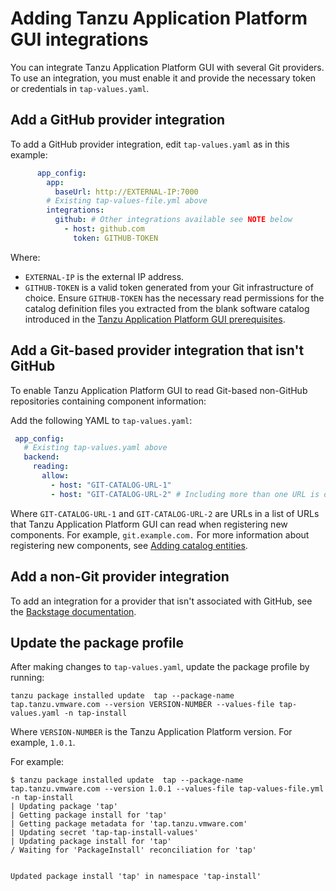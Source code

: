 # Adding Tanzu Application Platform GUI integrations

You can integrate Tanzu Application Platform GUI with several Git providers.
To use an integration, you must enable it and provide the necessary token or credentials in
`tap-values.yaml`.

## <a id="add-github-integration"></a> Add a GitHub provider integration

To add a GitHub provider integration, edit `tap-values.yaml` as in this example:

```yaml
      app_config:
        app:
          baseUrl: http://EXTERNAL-IP:7000
        # Existing tap-values-file.yml above
        integrations:
          github: # Other integrations available see NOTE below
            - host: github.com
              token: GITHUB-TOKEN
```

Where:

- `EXTERNAL-IP` is the external IP address.
- `GITHUB-TOKEN` is a valid token generated from your Git infrastructure of choice.
Ensure `GITHUB-TOKEN` has the necessary read permissions for the catalog definition files you
extracted from the blank software catalog introduced in the
[Tanzu Application Platform GUI prerequisites](../prerequisites.md#tap-gui).

## <a id="add-non-gh-integration"></a> Add a Git-based provider integration that isn't GitHub

To enable Tanzu Application Platform GUI to read Git-based non-GitHub repositories containing
component information:

Add the following YAML to `tap-values.yaml`:

```yaml
 app_config:
   # Existing tap-values.yaml above
   backend:
     reading:
       allow:
         - host: "GIT-CATALOG-URL-1"
         - host: "GIT-CATALOG-URL-2" # Including more than one URL is optional
```

Where `GIT-CATALOG-URL-1` and `GIT-CATALOG-URL-2` are URLs in a list of URLs that
Tanzu Application Platform GUI can read when registering new components.
For example, `git.example.com.`
For more information about registering new components, see
[Adding catalog entities](catalog/catalog-operations.md#add-cat-entities).

## <a id="add-non-git-integration"></a> Add a non-Git provider integration

To add an integration for a provider that isn't associated with GitHub, see the
[Backstage documentation](https://backstage.io/docs/integrations/).

## <a id="update-package-profile"></a> Update the package profile

After making changes to `tap-values.yaml`, update the package profile by running:

```console
tanzu package installed update  tap --package-name tap.tanzu.vmware.com --version VERSION-NUMBER --values-file tap-values.yaml -n tap-install
```

Where `VERSION-NUMBER` is the Tanzu Application Platform version. For example, `1.0.1`.

For example:

```console
$ tanzu package installed update  tap --package-name tap.tanzu.vmware.com --version 1.0.1 --values-file tap-values-file.yml -n tap-install
| Updating package 'tap'
| Getting package install for 'tap'
| Getting package metadata for 'tap.tanzu.vmware.com'
| Updating secret 'tap-tap-install-values'
| Updating package install for 'tap'
/ Waiting for 'PackageInstall' reconciliation for 'tap'


Updated package install 'tap' in namespace 'tap-install'
```
